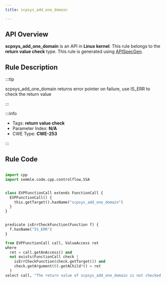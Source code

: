 ```yaml
---
title: scpsys_add_one_domain

---
```



## API Overview
**scpsys_add_one_domain** is an API in **Linux kernel**. This rule belongs to the **return value check** type. This rule is generated using [APISpecGen](../../tools/APISpecGen).
## Rule Description

:::tip

scpsys_add_one_domain returns error pointer on failure, use IS_ERR to check the return value

:::

:::info

- Tags: **return value check**
- Parameter Index: **N/A**
- CWE Type: **CWE-253**

:::

## Rule Code
```python

import cpp
import semmle.code.cpp.controlflow.SSA


class EVPFunctionCall extends FunctionCall {
  EVPFunctionCall() {
    this.getTarget().hasName("scpsys_add_one_domain")
  }
}


predicate isErrCheckFunction(Function f) {
  f.hasName("IS_ERR") 
}

from EVPFunctionCall call, ValueAccess ret
where
  ret = call.getAnAccess() and
  not exists(FunctionCall check |
    isErrCheckFunction(check.getTarget()) and
    check.getArgument(0).getAChild*() = ret
  )
select call, "The return value of scpsys_add_one_domain is not checked with IS_ERR."
    
```